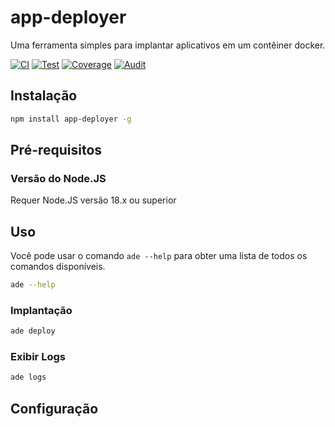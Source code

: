 # app-deployer

Uma ferramenta simples para implantar aplicativos em um contêiner docker.

[![CI](https://github.com/sumor-cloud/app-deployer/actions/workflows/ci.yml/badge.svg)](https://github.com/sumor-cloud/app-deployer/actions/workflows/ci.yml)
[![Test](https://github.com/sumor-cloud/app-deployer/actions/workflows/ut.yml/badge.svg)](https://github.com/sumor-cloud/app-deployer/actions/workflows/ut.yml)
[![Coverage](https://github.com/sumor-cloud/app-deployer/actions/workflows/coverage.yml/badge.svg)](https://github.com/sumor-cloud/app-deployer/actions/workflows/coverage.yml)
[![Audit](https://github.com/sumor-cloud/app-deployer/actions/workflows/audit.yml/badge.svg)](https://github.com/sumor-cloud/app-deployer/actions/workflows/audit.yml)

## Instalação

```bash
npm install app-deployer -g
```

## Pré-requisitos

### Versão do Node.JS

Requer Node.JS versão 18.x ou superior

## Uso

Você pode usar o comando `ade --help` para obter uma lista de todos os comandos disponíveis.

```bash
ade --help
```

### Implantação

```bash
ade deploy
```

### Exibir Logs

```bash
ade logs
```

## Configuração
